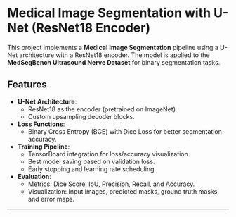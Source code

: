 # Medical Image Segmentation with U-Net (ResNet18 Encoder)

This project implements a **Medical Image Segmentation** pipeline using a U-Net architecture with a ResNet18 encoder. The model is applied to the **MedSegBench Ultrasound Nerve Dataset** for binary segmentation tasks.

## Features
- **U-Net Architecture**:
   - ResNet18 as the encoder (pretrained on ImageNet).
   - Custom upsampling decoder blocks.
- **Loss Functions**:
   - Binary Cross Entropy (BCE) with Dice Loss for better segmentation accuracy.
- **Training Pipeline**:
   - TensorBoard integration for loss/accuracy visualization.
   - Best model saving based on validation loss.
   - Early stopping and learning rate scheduling.
- **Evaluation**:
   - Metrics: Dice Score, IoU, Precision, Recall, and Accuracy.
   - Visualization: Input images, predicted masks, ground truth masks, and error maps.

---

